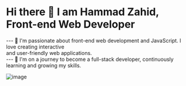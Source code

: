 
# Hi there 👋 I am Hammad Zahid, Front-end Web Developer

--- 🌟 I'm passionate about front-end web development and JavaScript. I love creating interactive <br>
    and user-friendly web applications. <br>
--- 🚀 I'm on a journey to become a full-stack developer, continuously learning and growing my skills.

![image](https://github.com/freekmurze/freekmurze/blob/master/dino.gif)
